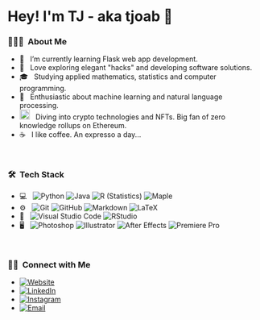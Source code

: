 # Hey! I'm TJ - aka tjoab :wave:

<h3> 👨🏻‍💻 &nbsp;About Me </h3>

- 🔭 &nbsp; I’m currently learning Flask web app development.
- 👀 &nbsp; Love exploring elegant "hacks" and developing software solutions.
- 🎓 &nbsp; Studying applied mathematics, statistics and computer programming.
- 🌱 &nbsp; Enthusiastic about machine learning and natural language processing.
- <img width="20px" src="https://icons.iconarchive.com/icons/cjdowner/cryptocurrency-flat/1024/Ethereum-ETH-icon.png" /> &nbsp;  Diving into crypto technologies and NFTs. Big fan of zero knowledge rollups on Ethereum.
- ☕ &nbsp; I like coffee. An expresso a day...
<br>
<h3> 🛠 &nbsp;Tech Stack</h3>

- 💻 &nbsp;
  ![Python](http://img.shields.io/badge/-Python-3776AB?style=flat&logo=python&logoColor=ffffff)
  ![Java](http://img.shields.io/badge/-Java-5B4638?style=flat&logo=java&logoColor=ffffff)
  ![R (Statistics)](https://img.shields.io/badge/-R-878787?style=flat&logo=R&logoColor=276DC3)
  ![Maple](https://img.shields.io/badge/-Maple-333333?style=flat&logo=maple)
- ⚙️ &nbsp;
  ![Git](https://img.shields.io/badge/-Git-%23F05032?style=flat&logo=git&logoColor=%23ffffff)
  ![GitHub](https://img.shields.io/badge/-GitHub-181717?style=flat&logo=github)
  ![Markdown](https://img.shields.io/badge/-Markdown-000000?style=flat&logo=markdown)
  ![LaTeX](https://img.shields.io/badge/-LaTeX-0516379?style=flat&logo=latex)
- 🔧 &nbsp;
  ![Visual Studio Code](https://img.shields.io/badge/-Visual%20Studio%20Code-003D8F?style=flat&logo=visual-studio-code&logoColor=007ACC)
  ![RStudio](https://img.shields.io/badge/-RStudio-00597C?style=flat&logo=rstudio)
- 🖥 &nbsp;
  ![Photoshop](https://img.shields.io/badge/-Photoshop-0F2551?style=flat&logo=adobe-photoshop)
  ![Illustrator](https://img.shields.io/badge/-Illustrator-602D09?style=flat&logo=adobe-illustrator)
  ![After Effects](https://img.shields.io/badge/-After_Effects-3B155F?style=flat&logo=adobe-after-effects)
  ![Premiere Pro](https://img.shields.io/badge/-Premiere_Pro-4D0B44?style=flat&logo=adobe-premiere-pro&logoColor=DD54CA)
  

<br/>

<h3> 🤝🏻 &nbsp;Connect with Me </h3>


- <a href="https://tjoab.github.io/" target="_blank"><img alt="Website" src="https://img.shields.io/badge/Personal_Site_And_Portfolio-DF1F1F?style=flat&logo=google-chrome&logoColor=ffffff"></a>
- <a href="https://www.linkedin.com/in/tj-ayoub" target="_blank"><img alt="LinkedIn" src="https://img.shields.io/badge/LinkedIn-blue?style=flat&logo=linkedin&logoColor=ffffff"></a>
- <a href="https://www.instagram.com/tjoab/" target="_blank"><img alt="Instagram" src="https://img.shields.io/badge/Instagram-c0007a?style=flat&logo=instagram&logoColor=ffffff"></a>
- <a href="mailto:tj.ayoub@gmail.com" target="_blank"><img alt="Email" src="https://img.shields.io/badge/Email-34a853?style=flat&logo=gmail&logoColor=ffffff"></a>

